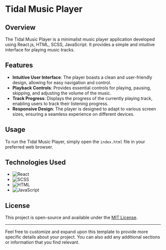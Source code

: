 # Tidal Music Player


## Overview

The Tidal Music Player is a minimalist music player application developed using React.js, HTML, SCSS, JavaScript. It provides a simple and intuitive interface for playing music tracks. 

## Features

- **Intuitive User Interface**: The player boasts a clean and user-friendly design, allowing for easy navigation and control.
- **Playback Controls**: Provides essential controls for playing, pausing, skipping, and adjusting the volume of the music.
- **Track Progress**: Displays the progress of the currently playing track, enabling users to track their listening progress.
- **Responsive Design**: The player is designed to adapt to various screen sizes, ensuring a seamless experience on different devices.

## Usage

To run the Tidal Music Player, simply open the `index.html` file in your preferred web browser.

## Technologies Used

- ![React](https://img.shields.io/badge/-React-61DAFB?style=for-the-badge&logo=react&logoColor=white)
- ![SCSS](https://img.shields.io/badge/-SCSS-CD6799?style=for-the-badge&logo=sass&logoColor=white)
- ![HTML](https://img.shields.io/badge/-HTML-E34F26?style=for-the-badge&logo=html5&logoColor=white)
- ![JavaScript](https://img.shields.io/badge/-JavaScript-F7DF1E?style=for-the-badge&logo=javascript&logoColor=black)


## License

This project is open-source and available under the [MIT License](LICENSE).

---

Feel free to customize and expand upon this template to provide more specific details about your project. You can also add any additional sections or information that you find relevant.
